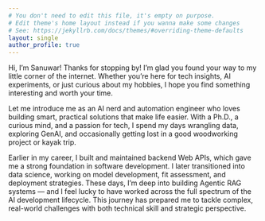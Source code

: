 ```yaml
---
# You don't need to edit this file, it's empty on purpose.
# Edit theme's home layout instead if you wanna make some changes
# See: https://jekyllrb.com/docs/themes/#overriding-theme-defaults
layout: single
author_profile: true
---
```

Hi, I’m Sanuwar!
Thanks for stopping by! I’m glad you found your way to my little corner of the internet. Whether you’re here for tech insights, AI experiments, or just curious about my hobbies, I hope you find something interesting and worth your time.

Let me introduce me as an AI nerd and automation engineer who loves building smart, practical solutions that make life easier. With a Ph.D., a curious mind, and a passion for tech, I spend my days wrangling data, exploring GenAI, and occasionally getting lost in a good woodworking project or kayak trip.

Earlier in my career, I built and maintained backend Web APIs, which gave me a strong foundation in software development. I later transitioned into data science, working on model development, fit assessment, and deployment strategies. These days, I’m deep into building Agentic RAG systems — and I feel lucky to have worked across the full spectrum of the AI development lifecycle. This journey has prepared me to tackle complex, real-world challenges with both technical skill and strategic perspective.
